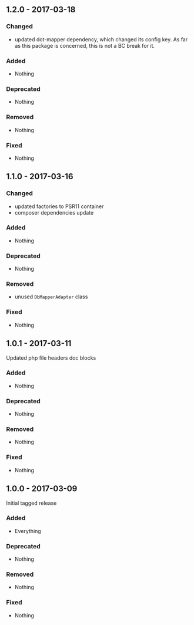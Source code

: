 ## 1.2.0 - 2017-03-18

### Changed
* updated dot-mapper dependency, which changed its config key.
As far as this package is concerned, this is not a BC break for it.

### Added
* Nothing

### Deprecated
* Nothing

### Removed
* Nothing

### Fixed
* Nothing


## 1.1.0 - 2017-03-16

### Changed
* updated factories to PSR11 container
* composer dependencies update

### Added
* Nothing

### Deprecated
* Nothing

### Removed
* unused `DbMapperAdapter` class

### Fixed
* Nothing


## 1.0.1 - 2017-03-11

Updated php file headers doc blocks

### Added
* Nothing

### Deprecated
* Nothing

### Removed
* Nothing

### Fixed
* Nothing


## 1.0.0 - 2017-03-09

Initial tagged release

### Added
* Everything

### Deprecated
* Nothing

### Removed
* Nothing

### Fixed
* Nothing
